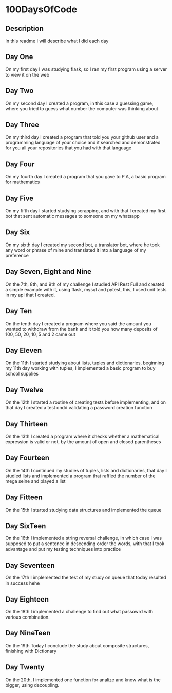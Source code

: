 # 100DaysOfCode
## Description

In this readme I will describe what I did each day

## Day One

On my first day I was studying flask, so I ran my first program using a server to view it on the web

## Day Two

On my second day I created a program, in this case a guessing game, where you tried to guess what number the computer was thinking about

## Day Three

On my third day I created a program that told you your github user and a programming language of your choice and it searched and demonstrated for you all your repositories that you had with that language

## Day Four

On my fourth day I created a program that you gave to P.A, a basic program for mathematics

## Day Five

On my fifth day I started studying scrapping, and with that I created my first bot that sent automatic messages to someone on my whatsapp

## Day Six

On my sixth day I created my second bot, a translator bot, where he took any word or phrase of mine and translated it into a language of my preference

## Day Seven, Eight and Nine

On the 7th, 8th, and 9th of my challenge I studied API Rest Full and created a simple example with it, using flask, mysql and pytest, this, I used unit tests in my api that I created.

## Day Ten

On the tenth day I created a program where you said the amount you wanted to withdraw from the bank and it told you how many deposits of 100, 50, 20, 10, 5 and 2 came out

## Day Eleven

On the 11th I started studying about lists, tuples and dictionaries, beginning my 11th day working with tuples, I implemented a basic program to buy school supplies

## Day Twelve

On the 12th I started a routine of creating tests before implementing, and on that day I created a test ondd validating a password creation function

## Day Thirteen

On the 13th I created a program where it checks whether a mathematical expression is valid or not, by the amount of open and closed parentheses

## Day Fourteen

On the 14th I continued my studies of tuples, lists and dictionaries, that day I studied lists and implemented a program that raffled the number of the mega seine and played a list

## Day Fitteen

On the 15th I started studying data structures and implemented the queue

## Day SixTeen

On the 16th I implemented a string reversal challenge, in which case I was supposed to put a sentence in descending order the words, with that I took advantage and put my testing techniques into practice

## Day Seventeen

On the 17th I implemented the test of my study on queue that today resulted in success hehe

## Day Eighteen

On the 18th I implemented a challenge to find out what passowrd with various combination.

## Day NineTeen

On the 19th Today I conclude the study about composite structures, finishing with Dictionary

## Day Twenty

On the 20th, I implemented one function for analize and know what is the bigger, using decoupling. 